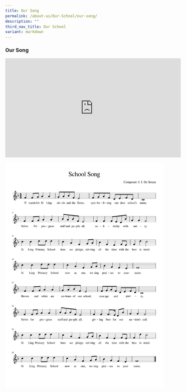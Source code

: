 ```yaml
---
title: Our Song
permalink: /about-us/Our-School/our-song/
description: ""
third_nav_title: Our School
variant: markdown
---
```

### Our Song
<iframe allowfullscreen="" allow="accelerometer; autoplay; clipboard-write; encrypted-media; gyroscope; picture-in-picture; web-share" frameborder="0" title="YouTube video player" src="https://www.youtube.com/embed/vdd8_BrTYrs?si=YSNDmtL2WAgt7Eec" height="315" width="560"></iframe>

![School song sheet](/images/About%20Us/schoolsong.png)